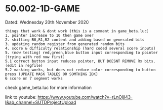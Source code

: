 # 50.002-1D-GAME

Dated: Wednesday 20th November 2020

    things that work & dont work (this is a comment in game_beta.luc)
    1. pointer increase to 10 then game over 
    2. shifting R0,R1,R2 content and adding based on generated bits
    3. updating random register from generated random bits
    4. score & difficulty relationship (hard coded several score inputs)
    5. (now testing) red,green,blue button input corresponding to pointer (trying with red now first)
    5.1 correct button input reduces pointer, BUT DOESNT REMOVE Rx bits. (edit in regfile)
    5.2 masking works, but does not reduce color corresponding to button press (UPDATE MASK TABLES OR SOMTHING IDK)
    6 score on 7 segment works 
    
check game_beta.luc for more information

link to youtube:
https://www.youtube.com/watch?v=rLnOIjl43-I&ab_channel=SUTDProjectUpload
